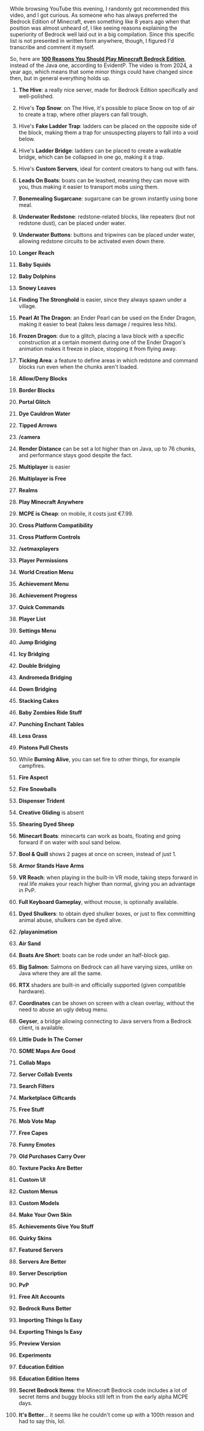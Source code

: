 <!--t &quot;100 Reasons You Should Play Minecraft Bedrock Edition in 2024&quot;, by EvidentP t-->
<!--d The Hive: a really nice server, made for Bedrock Edition specifically and well-polished Hive&#039;s Top Snow: on The Hive, it&#039;s possible to d-->
<!--tag Random tag-->
<!--video https://www.youtube.com/watch?v=HGCddEOVmHo video-->

While browsing YouTube this evening, I randomly got recommended this video, and I got curious. As someone who has always preferred the Bedrock Edition of Minecraft, even something like 8 years ago when that position was almost unheard of, I like seeing reasons explaining the superiority of Bedrock well laid out in a big compilation. Since this specific list is not presented in written form anywhere, though, I figured I'd transcribe and comment it myself.

So, here are [**100 Reasons You Should Play Minecraft Bedrock Edition**](https://www.youtube.com/watch?v=HGCddEOVmHo), instead of the Java one, according to EvidentP. The video is from 2024, a year ago, which means that some minor things could have changed since then, but in general everything holds up.

1. **The Hive**: a really nice server, made for Bedrock Edition specifically and well-polished.

2. Hive's **Top Snow**: on The Hive, it's possible to place Snow on top of air to create a trap, where other players can fall trough.

3. Hive's **Fake Ladder Trap**: ladders can be placed on the opposite side of the block, making them a trap for unsuspecting players to fall into a void below.

4. Hive's **Ladder Bridge**: ladders can be placed to create a walkable bridge, which can be collapsed in one go, making it a trap.

5. Hive's **Custom Servers**, ideal for content creators to hang out with fans.

6. **Leads On Boats**: boats can be leashed, meaning they can move with you, thus making it easier to transport mobs using them.

7. **Bonemealing Sugarcane**: sugarcane can be grown instantly using bone meal.

8. **Underwater Redstone**: redstone-related blocks, like repeaters (but not redstone dust), can be placed under water.

9. **Underwater Buttons**: buttons and tripwires can be placed under water, allowing redstone circuits to be activated even down there.

10. **Longer Reach**

11. **Baby Squids**

12. **Baby Dolphins**

13. **Snowy Leaves**

14. **Finding The Stronghold** is easier, since they always spawn under a village.

15. **Pearl At The Dragon**: an Ender Pearl can be used on the Ender Dragon, making it easier to beat (takes less damage / requires less hits).

16. **Frozen Dragon**: due to a glitch, placing a lava block with a specific construction at a certain moment during one of the Ender Dragon's animation makes it freeze in place, stopping it from flying away.

17. **Ticking Area**: a feature to define areas in which redstone and command blocks run even when the chunks aren't loaded.

18. **Allow/Deny Blocks**

19. **Border Blocks**

20. **Portal Glitch**

21. **Dye Cauldron Water**

22. **Tipped Arrows**

23. **/camera**

24. **Render Distance** can be set a lot higher than on Java, up to 76 chunks, and performance stays good despite the fact.

25. **Multiplayer** is easier

26. **Multiplayer is Free**

27. **Realms**

28. **Play Minecraft Anywhere**

29. **MCPE is Cheap**: on mobile, it costs just €7.99.

30. **Cross Platform Compatibility**

31. **Cross Platform Controls**

32. **/setmaxplayers**

33. **Player Permissions**

34. **World Creation Menu**

35. **Achievement Menu**

36. **Achievement Progress**

37. **Quick Commands**

38. **Player List**

39. **Settings Menu**

40. **Jump Bridging**

41. **Icy Bridging**

42. **Double Bridging**

43. **Andromeda Bridging**

44. **Down Bridging**

45. **Stacking Cakes**

46. **Baby Zombies Ride Stuff**

47. **Punching Enchant Tables**

48. **Less Grass**

49. **Pistons Pull Chests**

50. While **Burning Alive**, you can set fire to other things, for example campfires.

51. **Fire Aspect**

52. **Fire Snowballs**

53. **Dispenser Trident**

54. **Creative Gliding** is absent

55. **Shearing Dyed Sheep**

56. **Minecart Boats**: minecarts can work as boats, floating and going forward if on water with soul sand below.

57. **Bool & Quill** shows 2 pages at once on screen, instead of just 1.

58. **Armor Stands Have Arms**

59. **VR Reach**: when playing in the built-in VR mode, taking steps forward in real life makes your reach higher than normal, giving you an advantage in PvP.

60. **Full Keyboard Gameplay**, without mouse, is optionally available.

61. **Dyed Shulkers**: to obtain dyed shulker boxes, or just to flex committing animal abuse, shulkers can be dyed alive.

62. **/playanimation**

63. **Air Sand**

64. **Boats Are Short**: boats can be rode under an half-block gap.

65. **Big Salmon**: Salmons on Bedrock can all have varying sizes, unlike on Java where they are all the same.

66. **RTX** shaders are built-in and officially supported (given compatible hardware).

67. **Coordinates** can be shown on screen with a clean overlay, without the need to abuse an ugly debug menu.

68. **Geyser**, a bridge allowing connecting to Java servers from a Bedrock client, is available.

69. **Little Dude In The Corner**

70. **SOME Maps Are Good**

71. **Collab Maps**

72. **Server Collab Events**

73. **Search Filters**

74. **Marketplace Giftcards**

75. **Free Stuff**

76. **Mob Vote Map**

77. **Free Capes**

78. **Funny Emotes**

79. **Old Purchases Carry Over**

80. **Texture Packs Are Better**

81. **Custom UI**

82. **Custom Menus**

83. **Custom Models**

84. **Make Your Own Skin**

85. **Achievements Give You Stuff**

86. **Quirky Skins**

87. **Featured Servers**

88. **Servers Are Better**

89. **Server Description**

90. **PvP**

91. **Free Alt Accounts**

92. **Bedrock Runs Better**

93. **Importing Things Is Easy**

94. **Exporting Things Is Easy**

95. **Preview Version**

96. **Experiments**

97. **Education Edition**

98. **Education Edition Items**

99. **Secret Bedrock Items**: the Minecraft Bedrock code includes a lot of secret items and buggy blocks still left in from the early alpha MCPE days.

100. **It's Better**... it seems like he couldn't come up with a 100th reason and had to say this, lol.